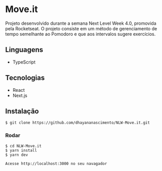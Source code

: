 # Move.it
Projeto desenvolvido durante a semana Next Level Week 4.0, promovida pela Rocketseat. O projeto consiste em um método de gerenciamento de tempo semelhante ao Pomodoro e que aos intervalos sugere exercícios. 

## Linguagens
* TypeScript

## Tecnologias
* React
* Next.js

## Instalação
```
$ git clone https://github.com/dhayananascimento/NLW-Move.it.git
```

### Rodar
```
$ cd NLW-Move.it
$ yarn install
$ yarn dev

Acesse http://localhost:3000 no seu navagador
```
